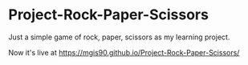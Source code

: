 # Project-Rock-Paper-Scissors

Just a simple game of rock, paper, scissors as my learning project.

Now it's live at https://mgis90.github.io/Project-Rock-Paper-Scissors/

